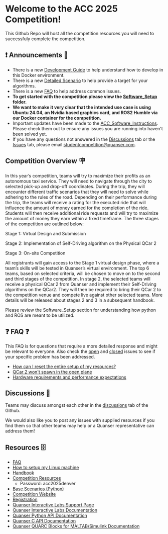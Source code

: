 # Welcome to the ACC 2025 Competition!

This Github Repo will host all the competition resources you will need to successfuly complete the competition.

## ❗ Announcements 🎤

- There is a new [Development Guide](https://github.com/quanser/ACC-Competition-2025/blob/main/Software_Setup/DevelopmentGuide.md) to help understand how to develop in this Docker environment.
- There is a new [Detailed Scenario](https://github.com/quanser/ACC-Competition-2025/blob/main/Detailed_Scenario.md) to help provide a target for your algorithms.
- There is a new [FAQ](https://github.com/quanser/ACC-Competition-2025/blob/main/Software_Setup/FAQ.md) to help address common issues.
- **To get started with the competition please view the [Software_Setup](https://github.com/quanser/ACC-Competition-2025/blob/main/Software_Setup/ACC%20software%20Instructions%20.md) folder.**
- **We want to make it very clear that the intended use case is using Ubuntu 24.04, an Nvidia based graphics card, and ROS2 Humble via our Docker container for the competition.**
- Important updates have been made to the [ACC_Software_Instructions](https://github.com/quanser/ACC-Competition-2025/blob/main/Software_Setup/ACC%20software%20Instructions%20.md). Please check them out to ensure any issues you are running into haven't been solved yet.
- If you have any questions not answered in the [Discussions](https://github.com/quanser/ACC-Competition-2025/discussions) tab or the [Issues](https://github.com/quanser/ACC-Competition-2025/issues) tab, please email studentcompetition@quanser.com.

## Competition Overview 🪧

In this year’s competition, teams will try to maximize their profits as an autonomous taxi service. They will need to navigate through the city to selected pick-up and drop-off coordinates. During the trip, they will encounter different traffic scenarios that they will need to solve while adhering to the rules of the road. Depending on their performance during the trip, the teams will receive a rating for the executed ride that will influence the amount of money earned for the completion of the ride. Students will then receive additional ride requests and will try to maximize the amount of money they earn within a fixed timeframe.
The three stages of the competition are outlined below:

Stage 1: Virtual Design and Submission

Stage 2: Implementation of Self-Driving algorithm on the Physical QCar 2

Stage 3: On-site Competition  

All registrants will gain access to the Stage 1 virtual design phase, where a team’s skills will be tested in Quanser’s virtual environment. The top 6 teams, based on selected criteria, will be chosen to move on to the second and third stages of the competition.
In stage 2, the selected teams will receive a physical QCar 2 from Quanser and implement their Self-Driving algorithms on the  QCar2. They will then be required to bring their QCar 2 to the competition venue and compete live against other selected teams.
More details will be released about stages 2 and 3 in a subsequent handbook.

Please review the Software_Setup section for understanding how python and ROS are meant to be utilized.

## ❓ FAQ ❓

This FAQ is for questions that require a more detailed response and might be relevant to everyone. Also check the [open](https://github.com/quanser/ACC-Competition-2025/issues) and [closed](https://github.com/quanser/ACC-Competition-2025/issues?q=is%3Aissue%20state%3Aclosed) issues to see if your specific problem has been addressed.

- [How can I reset the entire setup of my resources?](https://github.com/quanser/ACC-Competition-2025/blob/main/Software_Setup/FAQ.md#how-can-i-reset-the-entire-setup-of-my-resources)
- [QCar 2 won't spawn in the open plane](https://github.com/quanser/ACC-Competition-2025/blob/main/Software_Setup/FAQ.md#how-can-i-reset-the-entire-setup-of-my-resources)
- [Hardware requirements and performance expectations](https://github.com/quanser/ACC-Competition-2025/blob/main/Software_Setup/FAQ.md#hardware-requirements-and-performance-expectations)

## Discussions 📣

Teams may discuss amongst each other in the [discussions](https://github.com/quanser/ACC-Competition-2025/discussions) tab of the Github.

We would also like you to post any issues with supplied resources if you find them so that other teams may help or a Quanser representative can address them!

## Resources 🗄️

- [FAQ](https://github.com/quanser/ACC-Competition-2025/blob/main/Software_Setup/FAQ.md)
- [How to setup my Linux machine](https://github.com/quanser/ACC-Competition-2025/blob/main/Software_Setup/ACC%20software%20Instructions%20.md)
- [Handbook](https://github.com/quanser/ACC-Competition-2025/tree/main/Handbook)
- [Competition Resources](https://quanserinc.box.com/s/g2690n3jwbhquwr8uqdz0b45m5wx945z)
  - Password: acc2025denver
- [Base Scenarios (Python)](https://github.com/quanser/ACC-Competition-2025/tree/main/Base_Scenarios_Python)
- [Competition Website](https://www.quanser.com/winners/2025-american-control-conference-self-driving-car-student-competition/)
- [Registration](https://forms.office.com/Pages/ResponsePage.aspx?id=Avj7Fe66dkyl9OR6d9iruwqgKheKAv1Bg6C4zWQQj3BUOFlBR0lITDA3VU9NN0VDUUtPNFBVUTgxVi4u)
- [Quanser Interactive Labs Support Page](https://portal.quanser.com/Support)
- [Quanser Interactive Labs Documentation](https://qlabs.quanserdocs.com/en/latest/ )
- [Quanser Python API Documentation](https://docs.quanser.com/quarc/documentation/python/index.html)
- [Quanser C API Documentation](https://docs.quanser.com/quarc/documentation/hardware_reference_c.html)
- [Quanser QUARC Blocks for MALTAB/Simulink Documentation](https://docs.quanser.com/quarc/documentation/quarc_block_categories.html)
